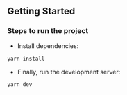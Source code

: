 ## Getting Started

### Steps to run the project

- Install dependencies:

```bash
yarn install
```

- Finally, run the development server:

```bash
yarn dev
```

